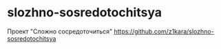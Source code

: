 # slozhno-sosredotochitsya
Проект "Сложно сосредоточиться" https://github.com/z1kara/slozhno-sosredotochitsya
